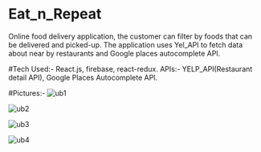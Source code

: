 # Eat_n_Repeat
Online food delivery application, the customer can filter by foods that can be delivered and picked-up. The application uses Yel_API to fetch data about near by restaurants and Google places autocomplete API.


#Tech Used:- React.js, firebase, react-redux.
APIs:- YELP_API(Restaurant detail API), Google Places Autocomplete API.

#Pictures:-
![ub1](https://user-images.githubusercontent.com/108230545/203619068-237af816-882e-4dd2-8b05-b0a837f72c5b.png)

![ub2](https://user-images.githubusercontent.com/108230545/203619094-d10d3070-bdbd-48ae-9cba-5a33a1024e32.png)

![ub3](https://user-images.githubusercontent.com/108230545/203619111-11270153-057f-4d67-91de-5570ed47d9c8.png)


![ub4](https://user-images.githubusercontent.com/108230545/203619163-30b4165c-a514-4bb1-858b-a4a57cab21ec.png)
